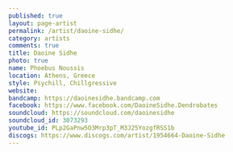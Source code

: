 ```yaml
---
published: true
layout: page-artist
permalink: /artist/daoine-sidhe/
category: artists
comments: true
title: Daoine Sidhe
photo: true
name: Phoebus Noussis
location: Athens, Greece
style: Psychill, Chillgressive
website: 
bandcamp: https://daoinesidhe.bandcamp.com
facebook: https://www.facebook.com/DaoineSidhe.Dendrobates
soundcloud: https://soundcloud.com/daoinesidhe
soundcloud_id: 3073293
youtube_id: PLp2GaPnw5O3Mrp3pT_M3J25YozgfRSS1b
discogs: https://www.discogs.com/artist/1954664-Daoine-Sidhe
---
```

